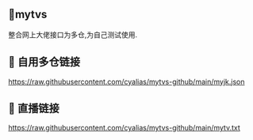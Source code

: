 ﻿## 🚀mytvs
整合网上大佬接口为多仓,为自己测试使用.


## 🚀 自用多仓链接
https://raw.githubusercontent.com/cyalias/mytvs-github/main/myjk.json

## 🚀 直播链接
https://raw.githubusercontent.com/cyalias/mytvs-github/main/mytv.txt
